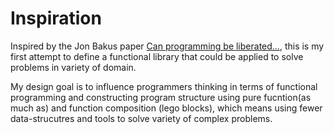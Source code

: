 # Inspiration
Inspired by the Jon Bakus paper [Can programming be liberated...](https://github.com/van001/lesscode/blob/master/can-programming-be-liberated.pdf), this is my first attempt to define a functional library that could be applied to solve problems in variety of domain. 

My design goal is to influence programmers thinking in terms of functional programming and constructing program structure using pure fucntion(as much as) and function composition (lego blocks), which means using fewer data-strucutres and tools to solve variety of complex problems.
